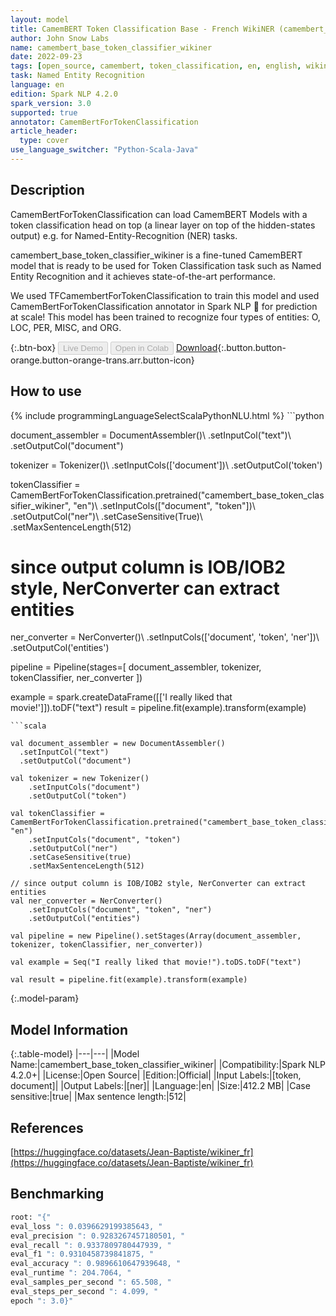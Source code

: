 ```yaml
---
layout: model
title: CamemBERT Token Classification Base - French WikiNER (camembert_base_token_classifier_wikiner)
author: John Snow Labs
name: camembert_base_token_classifier_wikiner
date: 2022-09-23
tags: [open_source, camembert, token_classification, en, english, wikiner, ner]
task: Named Entity Recognition
language: en
edition: Spark NLP 4.2.0
spark_version: 3.0
supported: true
annotator: CamemBertForTokenClassification
article_header:
  type: cover
use_language_switcher: "Python-Scala-Java"
---
```


## Description

CamemBertForTokenClassification can load CamemBERT Models with a token classification head on top (a linear layer on top of the hidden-states output) e.g. for Named-Entity-Recognition (NER) tasks.

camembert_base_token_classifier_wikiner is a fine-tuned CamemBERT model that is ready to be used for Token Classification task such as Named Entity Recognition and it achieves state-of-the-art performance.

We used TFCamembertForTokenClassification to train this model and used CamemBertForTokenClassification annotator in Spark NLP 🚀 for prediction at scale!  This model has been trained to recognize four types of entities: 
O, LOC, PER, MISC, and ORG.

{:.btn-box}
<button class="button button-orange" disabled>Live Demo</button>
<button class="button button-orange" disabled>Open in Colab</button>
[Download](https://s3.amazonaws.com/auxdata.johnsnowlabs.com/public/models/camembert_base_token_classifier_wikiner_en_4.2.0_3.0_1663928016186.zip){:.button.button-orange.button-orange-trans.arr.button-icon}

## How to use



<div class="tabs-box" markdown="1">
{% include programmingLanguageSelectScalaPythonNLU.html %}
```python
                
document_assembler = DocumentAssembler()\ 
    .setInputCol("text")\ 
    .setOutputCol("document")

tokenizer = Tokenizer()\ 
    .setInputCols(['document'])\ 
    .setOutputCol('token') 

tokenClassifier = CamemBertForTokenClassification.pretrained("camembert_base_token_classifier_wikiner", "en")\ 
    .setInputCols(["document", "token"])\ 
    .setOutputCol("ner")\ 
    .setCaseSensitive(True)\ 
    .setMaxSentenceLength(512) 

# since output column is IOB/IOB2 style, NerConverter can extract entities
ner_converter = NerConverter()\ 
    .setInputCols(['document', 'token', 'ner'])\ 
    .setOutputCol('entities') 

pipeline = Pipeline(stages=[
    document_assembler,
    tokenizer,
    tokenClassifier,
    ner_converter
])

example = spark.createDataFrame([['I really liked that movie!']]).toDF("text")
result = pipeline.fit(example).transform(example)
```
```scala

val document_assembler = new DocumentAssembler()
  .setInputCol("text")
  .setOutputCol("document")

val tokenizer = new Tokenizer()
    .setInputCols("document")
    .setOutputCol("token")

val tokenClassifier = CamemBertForTokenClassification.pretrained("camembert_base_token_classifier_wikiner", "en")
    .setInputCols("document", "token")
    .setOutputCol("ner")
    .setCaseSensitive(true)
    .setMaxSentenceLength(512)

// since output column is IOB/IOB2 style, NerConverter can extract entities
val ner_converter = NerConverter() 
    .setInputCols("document", "token", "ner") 
    .setOutputCol("entities")

val pipeline = new Pipeline().setStages(Array(document_assembler, tokenizer, tokenClassifier, ner_converter))

val example = Seq("I really liked that movie!").toDS.toDF("text")

val result = pipeline.fit(example).transform(example)
```
</div>

{:.model-param}
## Model Information

{:.table-model}
|---|---|
|Model Name:|camembert_base_token_classifier_wikiner|
|Compatibility:|Spark NLP 4.2.0+|
|License:|Open Source|
|Edition:|Official|
|Input Labels:|[token, document]|
|Output Labels:|[ner]|
|Language:|en|
|Size:|412.2 MB|
|Case sensitive:|true|
|Max sentence length:|512|

## References

[https://huggingface.co/datasets/Jean-Baptiste/wikiner_fr](https://huggingface.co/datasets/Jean-Baptiste/wikiner_fr)

## Benchmarking

```bash
root: "{"
eval_loss ": 0.0396629199385643, "
eval_precision ": 0.9283267457180501, "
eval_recall ": 0.9337809780447939, "
eval_f1 ": 0.9310458739841875, "
eval_accuracy ": 0.9896610647939648, "
eval_runtime ": 204.7064, "
eval_samples_per_second ": 65.508, "
eval_steps_per_second ": 4.099, "
epoch ": 3.0}"
```
